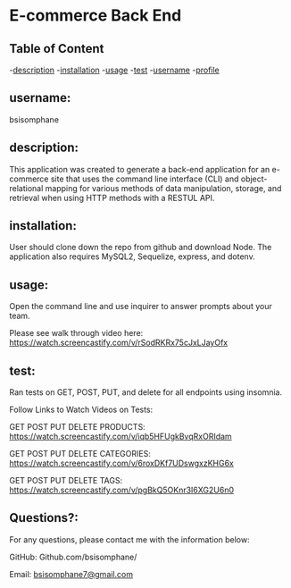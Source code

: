 # E-commerce Back End

  
  ## Table of Content
  -[description](#description)
  -[installation](#installation)
  -[usage](#usage)
  -[test](#test)
  -[username](#username)
  -[profile](#profile)
  
 
  ## username:
   bsisomphane
     
  ## description:
   This application was created to generate a back-end application for an e-commerce site that uses the command line interface (CLI) and object-relational mapping for various methods of data manipulation, storage, and retrieval when using HTTP methods with a RESTUL API.

  ## installation:
   User should clone down the repo from github and download Node. The application also requires MySQL2, Sequelize, express, and dotenv.
   
  ## usage:
   Open the command line and use inquirer to answer prompts about your team.
   
   Please see walk through video here: https://watch.screencastify.com/v/rSodRKRx75cJxLJayOfx
   

     
  ## test:
  Ran tests on GET, POST, PUT, and delete for all endpoints using insomnia.

  Follow Links to Watch Videos on Tests:

  GET POST PUT DELETE PRODUCTS: https://watch.screencastify.com/v/iqb5HFUgkBvqRxORIdam

  GET POST PUT DELETE CATEGORIES: https://watch.screencastify.com/v/6roxDKf7UDswgxzKHG6x

  GET POST PUT DELETE TAGS: https://watch.screencastify.com/v/pgBkQ5OKnr3I6XG2U6n0

     
  ## Questions?:
  For any questions, please contact me with the information below:
 
  GitHub: Github.com/bsisomphane/

  Email: bsisomphane7@gmail.com